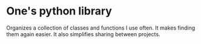 # One's python library

Organizes a collection of classes and functions I use often. It makes finding them again easier. It also simplifies
sharing between projects.
